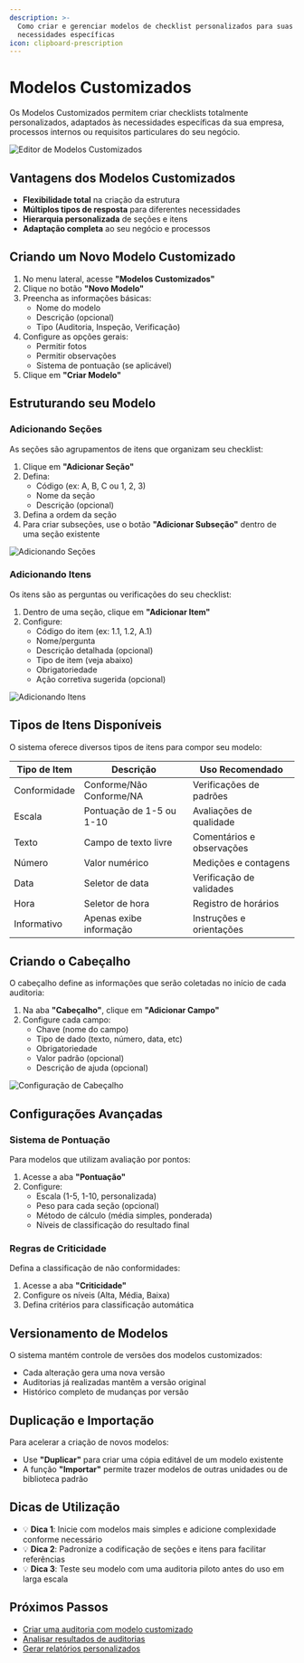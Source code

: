 ```yaml
---
description: >-
  Como criar e gerenciar modelos de checklist personalizados para suas
  necessidades específicas
icon: clipboard-prescription
---
```


# Modelos Customizados

Os Modelos Customizados permitem criar checklists totalmente personalizados, adaptados às necessidades específicas da sua empresa, processos internos ou requisitos particulares do seu negócio.

![Editor de Modelos Customizados](../../images/editor-modelos-customizados.png)

## Vantagens dos Modelos Customizados

* **Flexibilidade total** na criação da estrutura
* **Múltiplos tipos de resposta** para diferentes necessidades
* **Hierarquia personalizada** de seções e itens
* **Adaptação completa** ao seu negócio e processos

## Criando um Novo Modelo Customizado

1. No menu lateral, acesse **"Modelos Customizados"**
2. Clique no botão **"Novo Modelo"**
3. Preencha as informações básicas:
   * Nome do modelo
   * Descrição (opcional)
   * Tipo (Auditoria, Inspeção, Verificação)
4. Configure as opções gerais:
   * Permitir fotos
   * Permitir observações
   * Sistema de pontuação (se aplicável)
5. Clique em **"Criar Modelo"**

## Estruturando seu Modelo

### Adicionando Seções

As seções são agrupamentos de itens que organizam seu checklist:

1. Clique em **"Adicionar Seção"**
2. Defina:
   * Código (ex: A, B, C ou 1, 2, 3)
   * Nome da seção
   * Descrição (opcional)
3. Defina a ordem da seção
4. Para criar subseções, use o botão **"Adicionar Subseção"** dentro de uma seção existente

![Adicionando Seções](../../images/adicionar-secoes.png)

### Adicionando Itens

Os itens são as perguntas ou verificações do seu checklist:

1. Dentro de uma seção, clique em **"Adicionar Item"**
2. Configure:
   * Código do item (ex: 1.1, 1.2, A.1)
   * Nome/pergunta
   * Descrição detalhada (opcional)
   * Tipo de item (veja abaixo)
   * Obrigatoriedade
   * Ação corretiva sugerida (opcional)

![Adicionando Itens](../../images/adicionar-itens.png)

## Tipos de Itens Disponíveis

O sistema oferece diversos tipos de itens para compor seu modelo:

| Tipo de Item | Descrição                | Uso Recomendado           |
| ------------ | ------------------------ | ------------------------- |
| Conformidade | Conforme/Não Conforme/NA | Verificações de padrões   |
| Escala       | Pontuação de 1-5 ou 1-10 | Avaliações de qualidade   |
| Texto        | Campo de texto livre     | Comentários e observações |
| Número       | Valor numérico           | Medições e contagens      |
| Data         | Seletor de data          | Verificação de validades  |
| Hora         | Seletor de hora          | Registro de horários      |
| Informativo  | Apenas exibe informação  | Instruções e orientações  |

## Criando o Cabeçalho

O cabeçalho define as informações que serão coletadas no início de cada auditoria:

1. Na aba **"Cabeçalho"**, clique em **"Adicionar Campo"**
2. Configure cada campo:
   * Chave (nome do campo)
   * Tipo de dado (texto, número, data, etc)
   * Obrigatoriedade
   * Valor padrão (opcional)
   * Descrição de ajuda (opcional)

![Configuração de Cabeçalho](../../images/configuracao-cabecalho.png)

## Configurações Avançadas

### Sistema de Pontuação

Para modelos que utilizam avaliação por pontos:

1. Acesse a aba **"Pontuação"**
2. Configure:
   * Escala (1-5, 1-10, personalizada)
   * Peso para cada seção (opcional)
   * Método de cálculo (média simples, ponderada)
   * Níveis de classificação do resultado final

### Regras de Criticidade

Defina a classificação de não conformidades:

1. Acesse a aba **"Criticidade"**
2. Configure os níveis (Alta, Média, Baixa)
3. Defina critérios para classificação automática

## Versionamento de Modelos

O sistema mantém controle de versões dos modelos customizados:

* Cada alteração gera uma nova versão
* Auditorias já realizadas mantêm a versão original
* Histórico completo de mudanças por versão

## Duplicação e Importação

Para acelerar a criação de novos modelos:

* Use **"Duplicar"** para criar uma cópia editável de um modelo existente
* A função **"Importar"** permite trazer modelos de outras unidades ou de biblioteca padrão

## Dicas de Utilização

* 💡 **Dica 1**: Inicie com modelos mais simples e adicione complexidade conforme necessário
* 💡 **Dica 2**: Padronize a codificação de seções e itens para facilitar referências
* 💡 **Dica 3**: Teste seu modelo com uma auditoria piloto antes do uso em larga escala

## Próximos Passos

* [Criar uma auditoria com modelo customizado](nova-auditoria.md)
* [Analisar resultados de auditorias](visualizar-auditorias.md)
* [Gerar relatórios personalizados](visualizar-relatorios.md)
